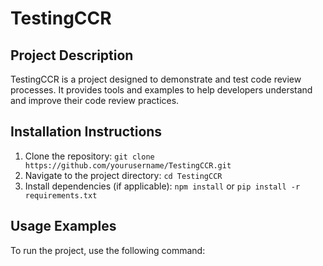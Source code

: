 # TestingCCR

## Project Description
TestingCCR is a project designed to demonstrate and test code review processes. It provides tools and examples to help developers understand and improve their code review practices.

## Installation Instructions
1. Clone the repository: `git clone https://github.com/yourusername/TestingCCR.git`
2. Navigate to the project directory: `cd TestingCCR`
3. Install dependencies (if applicable): `npm install` or `pip install -r requirements.txt`

## Usage Examples
To run the project, use the following command:
